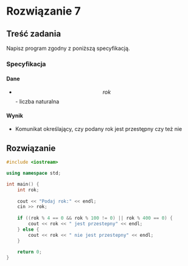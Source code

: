 # Rozwiązanie 7

## Treść zadania

Napisz program zgodny z poniższą specyfikacją.

### Specyfikacja

#### Dane

* $$rok$$ - liczba naturalna

#### Wynik

* Komunikat określający, czy podany rok jest przestępny czy też nie

## Rozwiązanie

```cpp
#include <iostream>

using namespace std;

int main() {
    int rok;
    
    cout << "Podaj rok:" << endl;
    cin >> rok;
    
    if ((rok % 4 == 0 && rok % 100 != 0) || rok % 400 == 0) {
        cout << rok << " jest przestepny" << endl;
    } else {
        cout << rok << " nie jest przestepny" << endl;
    }
    
    return 0;
}
```

